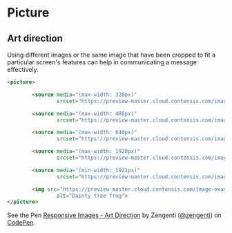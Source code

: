 # Picture

## Art direction

Using different images or the same image that have been cropped to fit a particular screen's features can help in communicating a message effectively.

```html
<picture>

        <source media="(max-width: 320px)"
                srcset="https://preview-master.cloud.contensis.com/image-examples/tree-frog.jpg?w=240&h=320&fit=crop&e=grayscale 240w">

        <source media="(max-width: 480px)"
                srcset="https://preview-master.cloud.contensis.com/image-examples/tree-frog.jpg?w=240&h=320&fit=crop 240w">

        <source media="(max-width: 640px)"
                srcset="https://preview-master.cloud.contensis.com/image-examples/tree-frog.jpg?w=640&h=320&fit=crop 640w">

        <source media="(max-width: 1920px)"
                srcset="https://preview-master.cloud.contensis.com/image-examples/tree-frog.jpg?w=1024&h=450&fit=crop-bottom 1024w">

        <source media="(min-width: 1921px)"
                srcset="https://preview-master.cloud.contensis.com/image-examples/tree-frog.jpg?w=1920&h=600&fit=crop 1920w">

        <img src="https://preview-master.cloud.contensis.com/image-examples/tree-frog.jpg?w=240&h=320&fit=crop"
                alt="Dainty tree frog">
</picture>
```

<p data-height="328" data-theme-id="dark" data-slug-hash="pQgjXE" data-default-tab="html,result" data-user="zengenti" data-pen-title="Responsive Images - Art Direction" data-preview="true" class="codepen">See the Pen <a href="https://codepen.io/zengenti/pen/pQgjXE/">Responsive Images - Art Direction</a> by Zengenti (<a href="https://codepen.io/zengenti">@zengenti</a>) on <a href="https://codepen.io">CodePen</a>.</p>
<script async src="https://static.codepen.io/assets/embed/ei.js"></script>

